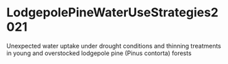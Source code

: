 # LodgepolePineWaterUseStrategies2021
Unexpected water uptake under drought conditions and thinning treatments in young and overstocked lodgepole pine (Pinus contorta) forests

